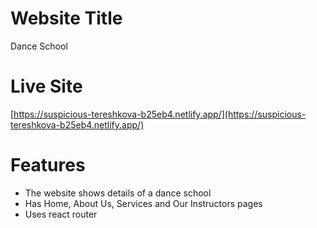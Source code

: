 # Website Title

Dance School

# Live Site

[https://suspicious-tereshkova-b25eb4.netlify.app/](https://suspicious-tereshkova-b25eb4.netlify.app/)

# Features
* The website shows details of a dance school
* Has Home, About Us, Services and Our Instructors pages
* Uses react router